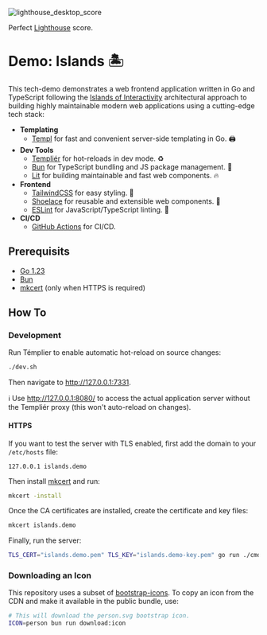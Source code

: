 
![lighthouse_desktop_score](https://github.com/user-attachments/assets/5ccea4f9-8040-4a09-8d78-8a235f3715d8)

Perfect [Lighthouse](https://developer.chrome.com/docs/lighthouse) score.

# Demo: Islands 🏝️

This tech-demo demonstrates a web frontend application written in Go and TypeScript
following the
[Islands of Interactivity](https://www.patterns.dev/vanilla/islands-architecture/)
architectural approach to building highly maintainable modern web applications using
a cutting-edge tech stack:

- **Templating**
  - [Templ](https://github.com/a-h/templ) for fast and convenient
    server-side templating in Go. 🖨️
- **Dev Tools**
  - [Templiér](https://github.com/romshark/templier) for hot-reloads in dev mode. ♻️
  - [Bun](https://bun.sh/) for TypeScript bundling and JS package management. 🍞
  - [Lit](https://lit.dev/) for building maintainable and fast web components. 🔥
- **Frontend**
  - [TailwindCSS](https://tailwindcss.com/) for easy styling. 💅
  - [Shoelace](https://shoelace.style/) for reusable and extensible web components. 👟
  - [ESLint](https://eslint.org/) for JavaScript/TypeScript linting. 🔎
- **CI/CD**
  - [GitHub Actions](https://github.com/features/actions) for CI/CD.

## Prerequisits

- [Go 1.23](https://go.dev/doc/install)
- [Bun](https://bun.sh/)
- [mkcert](https://github.com/FiloSottile/mkcert) (only when HTTPS is required)

## How To

### Development

Run Témplier to enable automatic hot-reload on source changes:

```sh
./dev.sh
```

Then navigate to http://127.0.0.1:7331.

ℹ️ Use http://127.0.0.1:8080/ to access the actual application server without
the Templiér proxy (this won't auto-reload on changes).

#### HTTPS

If you want to test the server with TLS enabled,
first add the domain to your `/etc/hosts` file:

```
127.0.0.1 islands.demo
```

Then install [mkcert](https://github.com/FiloSottile/mkcert) and run:

```sh
mkcert -install
```

Once the CA certificates are installed, create the certificate and key files:

```sh
mkcert islands.demo
```

Finally, run the server:

```sh
TLS_CERT="islands.demo.pem" TLS_KEY="islands.demo-key.pem" go run ./cmd/server -host islands.demo:8080
```

<!-- To run the server in production mode, first make sure  -->

### Downloading an Icon

This repository uses a subset of
[bootstrap-icons](https://cdn.jsdelivr.net/npm/bootstrap-icons@1.11.3/icons/).
To copy an icon from the CDN and make it available in the public bundle,
use:

```sh
# This will download the person.svg bootstrap icon.
ICON=person bun run download:icon
```

